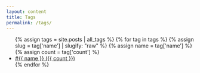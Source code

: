 ```yaml
---
layout: content
title: Tags
permalink: /tags/
---
```


<div class="all-tags">
  <ul>
    {% assign tags = site.posts | all_tags %}
    {% for tag in tags %}
      {% assign slug = tag['name'] | slugify: "raw" %}
      {% assign name = tag['name'] %}
      {% assign count = tag['count'] %}
      <li>
        <a class="tag-link"
           href="{{ site.baseurl | append: "/tags/" | append: slug | append: "/" }}"
           rel="category tag">
          #{{ name }} ({{ count }})
        </a>
      </li>
    {% endfor %}
  </ul>
</div>
